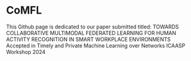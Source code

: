 # CoMFL
This Github page is dedicated to our paper submitted titled: TOWARDS COLLABORATIVE MULTIMODAL FEDERATED LEARNING FOR HUMAN ACTIVITY RECOGNITION IN SMART WORKPLACE ENVIRONMENTS
Accepted in Timely and Private Machine Learning over Networks ICAASP Workshop 2024
